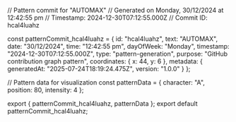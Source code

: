 // Pattern commit for "AUTOMAX"
// Generated on Monday, 30/12/2024 at 12:42:55 pm
// Timestamp: 2024-12-30T07:12:55.000Z
// Commit ID: hcal4luahz

const patternCommit_hcal4luahz = {
  id: "hcal4luahz",
  text: "AUTOMAX",
  date: "30/12/2024",
  time: "12:42:55 pm",
  dayOfWeek: "Monday",
  timestamp: "2024-12-30T07:12:55.000Z",
  type: "pattern-generation",
  purpose: "GitHub contribution graph pattern",
  coordinates: {
    x: 44,
    y: 6
  },
  metadata: {
    generatedAt: "2025-07-24T18:19:24.475Z",
    version: "1.0.0"
  }
};

// Pattern data for visualization
const patternData = {
  character: "A",
  position: 80,
  intensity: 4
};

export { patternCommit_hcal4luahz, patternData };
export default patternCommit_hcal4luahz;
